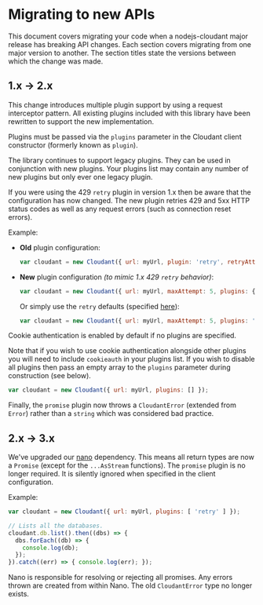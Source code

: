 # Migrating to new APIs

This document covers migrating your code when a nodejs-cloudant major release
has breaking API changes. Each section covers migrating from one major version
to another. The section titles state the versions between which the change was
made.

## 1.x → 2.x

This change introduces multiple plugin support by using a request interceptor
pattern. All existing plugins included with this library have been rewritten
to support the new implementation.

Plugins must be passed via the `plugins` parameter in the Cloudant client
constructor (formerly known as `plugin`).

The library continues to support legacy plugins. They can be used in conjunction
with new plugins. Your plugins list may contain any number of new plugins but
only ever one legacy plugin.

If you were using the 429 `retry` plugin in version 1.x then be aware that
the configuration has now changed. The new plugin retries 429 and 5xx HTTP
status codes as well as any request errors (such as connection reset errors).

Example:
- __Old__ plugin configuration:
  ```js
  var cloudant = new Cloudant({ url: myUrl, plugin: 'retry', retryAttempts: 5, retryTimeout: 1000 });
  ```
- __New__ plugin configuration _(to mimic 1.x 429 `retry` behavior)_:
  ```js
  var cloudant = new Cloudant({ url: myUrl, maxAttempt: 5, plugins: { retry: { retryDelayMultiplier: 1, retryErrors: false, retryInitialDelayMsecs: 1000, retryStatusCodes: [ 429 ] } } });
  ```
  Or simply use the `retry` defaults (specified [here](https://github.com/cloudant/nodejs-cloudant#the-plugins)):
  ```js
  var cloudant = new Cloudant({ url: myUrl, maxAttempt: 5, plugins: 'retry' });
  ```

Cookie authentication is enabled by default if no plugins are specified.

Note that if you wish to use cookie authentication alongside other plugins you
will need to include `cookieauth` in your plugins list. If you wish to disable
all plugins then pass an empty array to the `plugins` parameter during
construction (see below).

```js
var cloudant = new Cloudant({ url: myUrl, plugins: [] });
```

Finally, the `promise` plugin now throws a `CloudantError` (extended from
`Error`) rather than a `string` which was considered bad practice.

## 2.x → 3.x

We've upgraded our [nano](https://www.npmjs.com/package/nano) dependency. This
means all return types are now a `Promise` (except for the `...AsStream`
functions). The `promise` plugin is no longer required. It is silently ignored
when specified in the client configuration.

Example:
```js
var cloudant = new Cloudant({ url: myUrl, plugins: [ 'retry' ] });

// Lists all the databases.
cloudant.db.list().then((dbs) => {
  dbs.forEach((db) => {
    console.log(db);
  });
}).catch((err) => { console.log(err); });
```

Nano is responsible for resolving or rejecting all promises. Any errors thrown
are created from within Nano. The old `CloudantError` type no longer exists.
